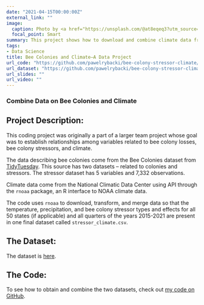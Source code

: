 ```yaml
---
date: "2021-04-15T00:00:00Z"
external_link: ""
image:
  caption: Photo by <a href="https://unsplash.com/@at8eqeq3?utm_source=unsplash&utm_medium=referral&utm_content=creditCopyText">Dmitry Grigoriev</a> on <a href="https://unsplash.com/s/photos/bee?utm_source=unsplash&utm_medium=referral&utm_content=creditCopyText">Unsplash</a>
  focal_point: Smart
summary: This project shows how to download and combine climate data from the NCDC with data on bee colonies from the USDA using R.
tags:
- Data Science
title: Bee Colonies and Climate—A Data Project
url_code: "https://github.com/pawelrybacki/bee-colony-stressor-climate/blob/main/stressor_climate.csv"
url_dataset: "https://github.com/pawelrybacki/bee-colony-stressor-climate/blob/main/stressor_climate.csv"
url_slides: ""
url_video: ""
---
```


### Combine Data on Bee Colonies and Climate

## Project Description:
This coding project was originally a part of a larger team project whose goal was to establish relationships among variables related to bee colony losses, bee colony stressors, and climate.

The data describing bee colonies come from the Bee Colonies dataset from
[TidyTuesday](https://github.com/rfordatascience/tidytuesday/blob/master/data/2022/2022-01-11/readme.md#bee-colonies).
This source has two datasets – related to colonies and stressors. The
stressor dataset has 5 variables and 7,332 observations.

Climate data come from the National Climatic Data Center using
API through the `rnoaa` package, an R interface to NOAA climate data.

The code uses `rnoaa` to download, transform, and
merge data so that the temperature, precipitation, and bee colony
stressor types and effects for all 50 states (if applicable) and all
quarters of the years 2015-2021 are present in one final dataset called
`stressor_climate.csv`.

## The Dataset:
The dataset is [here](https://github.com/pawelrybacki/bee-colony-stressor-climate/blob/main/stressor_climate.csv).

## The Code:
To see how to obtain and combine the two datasets, check out [my code on GitHub](https://github.com/pawelrybacki/bee-colony-stressor-climate).



